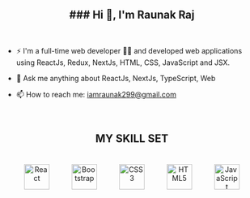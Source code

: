 ## **<div align="center">### Hi 👋, I'm Raunak Raj</div>**

<br/>

- ⚡  I'm a full-time web developer 👨‍💻 and developed web applications using ReactJs, Redux, NextJs, HTML, CSS, JavaScript and JSX.
  
- 💬 Ask me anything about ReactJs, NextJs, TypeScript, Web
  
- 📫 How to reach me: iamraunak299@gmail.com

 <br/>


 ## **<div align="center">MY SKILL SET</div>**  
 <div align="center" >  
<a href="https://reactjs.org/" target="_blank"><img style="margin: 20px" src="https://profilinator.rishav.dev/skills-assets/react-original-wordmark.svg" alt="React" height="50" /></a>  
<a href="https://getbootstrap.com/docs/3.4/javascript/" target="_blank"><img style="margin: 20px" src="https://profilinator.rishav.dev/skills-assets/bootstrap-plain.svg" alt="Bootstrap" height="50" /></a>  
<a href="https://www.w3schools.com/css/" target="_blank"><img style="margin: 20px" src="https://profilinator.rishav.dev/skills-assets/css3-original-wordmark.svg" alt="CSS3" height="50" /></a>  
<a href="https://en.wikipedia.org/wiki/HTML5" target="_blank"><img style="margin: 20px" src="https://profilinator.rishav.dev/skills-assets/html5-original-wordmark.svg" alt="HTML5" height="50" /></a>  
<a href="https://www.javascript.com/" target="_blank"><img style="margin: 20px" src="https://profilinator.rishav.dev/skills-assets/javascript-original.svg" alt="JavaScript" height="50" /></a>   
</div>  

<!--
**raunak299/raunak299** is a ✨ _special_ ✨ repository because its `README.md` (this file) appears on your GitHub profile.

Here are some ideas to get you started:

- ⚡  I'm a full-time web developer 👨‍💻 and developed web applications using ReactJs, Redux, NextJs, HTML, CSS, JavaScript and JSX.
- 💬 Ask me anything about ReactJs, NextJs, TypeScript, Web
- 📫 How to reach me: iamraunak299@gmail.com
-->
